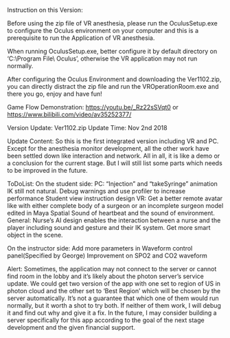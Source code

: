 Instruction on this Version:

Before using the zip file of VR anesthesia, please run the OculusSetup.exe to configure the Oculus environment on your computer and this is a prerequisite to run the Application of VR anesthesia.

When running OculusSetup.exe, better configure it by default directory on ‘C:\Program File\ Oculus’, otherwise the VR application may not run normally.

After configuring the Oculus Environment and downloading the Ver1102.zip, you can directly distract the zip file and run the VROperationRoom.exe and there you go, enjoy and have fun!


Game Flow Demonstration:
https://youtu.be/_Rz22sSVqt0
or
https://www.bilibili.com/video/av35252377/



Version Update: Ver1102.zip 
Update Time: Nov 2nd 2018

Update Content:
	So this is the first integrated version including VR and PC. Except for the anesthesia monitor development, all the other work have been settled down like interaction and network.
All in all, it is like a demo or a conclusion for the current stage. But I will still list some parts which needs to be improved in the future.

ToDoList:
On the student side:
PC:
“Injection” and “takeSyringe” animation IK still not natural.
Debug warnings and use profiler to increase performance
Student view instruction design
	VR:
Get a better remote avatar like with either complete body of a surgeon or an incomplete surgeon model edited in Maya
Spatial Sound of heartbeat and the sound of environment.
	General:
Nurse’s AI design enables the interaction between a nurse and the player including sound and gesture and their IK system.
Get more smart object in the scene.


On the instructor side:
Add more parameters in Waveform control panel(Specified by George)
Improvement on SPO2 and CO2 waveform

Alert: Sometimes, the application may not connect to the server or cannot find room in the lobby and it’s likely about the photon server’s service update. We could get two version of the app with one set to region of US in photon cloud and the other set to ‘Best Region’ which will be chosen by the server automatically. It’s not a guarantee that which one of them would run normally, but it worth a shot to try both. If neither of them work, I will debug it and find out why and give it a fix. In the future, I may consider building a server specifically for this app according to the goal of the next stage development and the given financial support.

